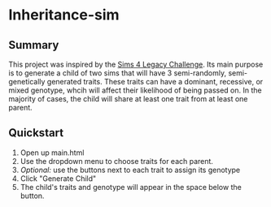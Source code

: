 # Inheritance-sim

## Summary
This project was inspired by the [Sims 4 Legacy Challenge](https://simslegacychallenge.com/the-sims-4-legacy-challenge-rules/). Its main purpose is to generate a child of two sims that will have 3 semi-randomly, semi-genetically generated traits. These traits can have a dominant, recessive, or mixed genotype, whcih will affect their likelihood of being passed on. In the majority of cases, the child will share at least one trait from at least one parent.

## Quickstart
1. Open up main.html
1. Use the dropdown menu to choose traits for each parent.
1. *Optional:* use the buttons next to each trait to assign its genotype
1. Click "Generate Child"
1. The child's traits and genotype will appear in the space below the button.
